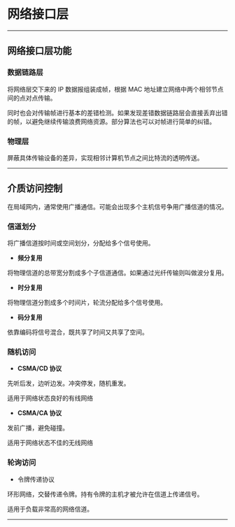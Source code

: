 
# 网络接口层

---

## 网络接口层功能

### 数据链路层

将网络层交下来的 IP 数据报组装成帧，根据 MAC 地址建立网络中两个相邻节点间的点对点传输。

同时也会对传输帧进行基本的差错检测。如果发现差错数据链路层会直接丢弃出错的帧，以避免继续传输浪费网络资源。部分算法也可以对帧进行简单的纠错。

### 物理层

屏蔽具体传输设备的差异，实现相邻计算机节点之间比特流的透明传送。

--- 

## 介质访问控制

在局域网内，通常使用广播通信。可能会出现多个主机信号争用广播信道的情况。

### 信道划分

将广播信道按时间或空间划分，分配给多个信号使用。

- **频分复用**

将物理信道的总带宽分割成多个子信道通信。如果通过光纤传输则叫做波分复用。

- **时分复用**

将物理信道分割成多个时间片，轮流分配给多个信号使用。

- **码分复用**

依靠编码将信号混合，既共享了时间又共享了空间。

### 随机访问

- **CSMA/CD 协议**

先听后发，边听边发。冲突停发，随机重发。

适用于网络状态良好的有线网络

- **CSMA/CA 协议**

发前广播，避免碰撞。


适用于网络状态不佳的无线网络


### 轮询访问

- 令牌传递协议

环形网络，交替传递令牌。持有令牌的主机才被允许在信道上传递信号。

适用于负载非常高的网络信道。

---

## 
